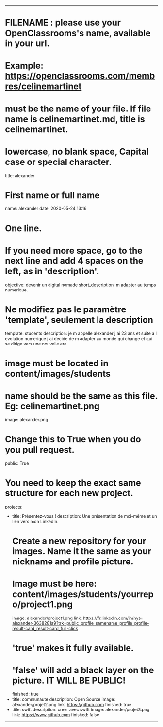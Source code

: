 ---

# FILENAME : please use your OpenClassrooms's name, available in your url.
# Example: https://openclassrooms.com/membres/celinemartinet
# must be the name of your file. If file name is celinemartinet.md, title is celinemartinet.
# lowercase, no blank space, Capital case or special character.
title: alexander

# First name or full name
name: alexander
date: 2020-05-24 13:16

# One line.
# If you need more space, go to the next line and add 4 spaces on the left, as in 'description'.
objective: devenir un digital nomade 
short_description: m adapter au temps numerique.

# Ne modifiez pas le paramètre 'template', seulement la description
template: students
description:
     je m appelle alexander j ai 23 ans et suite a l evolution numerique j ai decide de m adapter au monde qui change et qui se dirige vers une nouvelle ere


# image must be located in content/images/students
# name should be the same as this file. Eg: celinemartinet.png
image: alexander.png

# Change this to True when you do you pull request.
public: True

# You need to keep the exact same structure for each new project.
projects:
  - title: Présentez-vous !
    description: Une présentation de moi-même et un lien vers mon LinkedIn.
    # Create a new repository for your images. Name it the same as your nickname and profile picture.
    # Image must be here: content/images/students/yourrepo/project1.png
    image: alexander/project1.png
    link: https://fr.linkedin.com/in/nys-alexander-3638281a9?trk=public_profile_samename_profile_profile-result-card_result-card_full-click
    # 'true' makes it fully available.
    # 'false' will add a black layer on the picture. IT WILL BE PUBLIC!
    finished: true
  - title: communaute
    description: Open Source 
    image: alexander/projet2.png
    link: https://github.com
    finished: true
  - title: swift 
    description: creer avec swift 
    image: alexander/projet3.png
    link: https://www.github.com
    finished: false
---